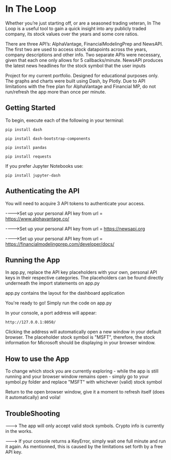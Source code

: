# In The Loop

Whether you’re just starting off, or are a seasoned trading veteran, In The Loop is a useful tool to gain a quick insight into any publicly traded company, its stock values over the years and some core ratios.

There are three API’s: AlphaVantage, FinancialModelingPrep and NewsAPI. The first two are used to access stock datapoints across the years, company descriptions and other info. Two separate APIs were necessary, given that each one only allows for 5 callbacks/minute. NewsAPI produces the latest news headlines for the stock symbol that the user inputs

Project for my current portfolio. Designed for educational purposes only.
The graphs and charts were built using Dash, by Plotly.
Due to API limitations with the free plan for AlphaVantage and Financial MP, do not run/refresh the app more than once per minute.


## Getting Started

To begin, execute each of the following in your terminal:
```
pip install dash
```
```
pip install dash-bootstrap-components
```
```
pip install pandas
```
```
pip install requests
```

If you prefer Jupyter Notebooks use:
```
pip install jupyter-dash
```


## Authenticating the API

You will need to acquire 3 API tokens to authenticate your access.

---->Set up your personal API key from url = https://www.alphavantage.co/

---->Set up your personal API key from url = https://newsapi.org

---->Set up your personal API key from url = https://financialmodelingprep.com/developer/docs/


## Running the App

In app.py, replace the API key placeholders with your own, personal API keys in their respective categories.
The placeholders can be found directly underneath the import statements on app.py

app.py contains the layout for the dashboard application

You're ready to go! Simply run the code on app.py

In your console, a port address will appear:
```
http://127.0.0.1:8050/
```
Clicking the address will automatically open a new window in your default browser. The placeholder stock symbol is "MSFT", therefore, the stock information for Microsoft should be displaying in your browser window.

## How to use the App
To change which stock you are currently exploring - while the app is still running and your browser window remains open - simply go to your symbol.py folder
and replace "MSFT" with whichever (valid) stock symbol

Return to the open browser window, give it a moment to refresh itself (does it automatically) and voila!

## TroubleShooting
---> The app will only accept valid stock symbols. Crypto info is currently in the works.

---> If your console returns a KeyError, simply wait one full minute and run it again. As mentionned, this is caused
by the limitations set forth by a free API key.
